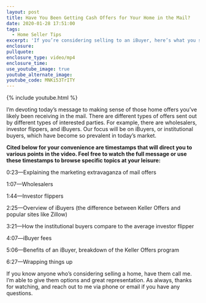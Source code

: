 ```yaml
---
layout: post
title: Have You Been Getting Cash Offers for Your Home in the Mail?
date: 2020-01-28 17:51:00
tags:
  - Home Seller Tips
excerpt: 'If you’re considering selling to an iBuyer, here’s what you should know.'
enclosure:
pullquote:
enclosure_type: video/mp4
enclosure_time:
use_youtube_image: true
youtube_alternate_image:
youtube_code: MNKi53TrITY
---
```


{% include youtube.html %}

I’m devoting today’s message to making sense of those home offers you’ve likely been receiving in the mail. There are different types of offers sent out by different types of interested parties. For example, there are wholesalers, investor flippers, and iBuyers. Our focus will be on iBuyers, or institutional buyers, which have become so prevalent in today’s market.&nbsp;

**Cited below for your convenience are timestamps that will direct you to various points in the video. Feel free to watch the full message or use these timestamps to browse specific topics at your leisure:**

0:23—Explaining the marketing extravaganza of mail offers&nbsp;

1:07—Wholesalers&nbsp;

1:44—Investor flippers

2:25—Overview of iBuyers (the difference between Keller Offers and popular sites like Zillow)

3:21—How the institutional buyers compare to the average investor flipper

4:07—iBuyer fees&nbsp;

5:06—Benefits of an iBuyer, breakdown of the Keller Offers program&nbsp;

6:27—Wrapping things up&nbsp;

If you know anyone who’s considering selling a home, have them call me. I’m able to give them options and great representation. As always, thanks for watching, and reach out to me via phone or email if you have any questions.&nbsp;